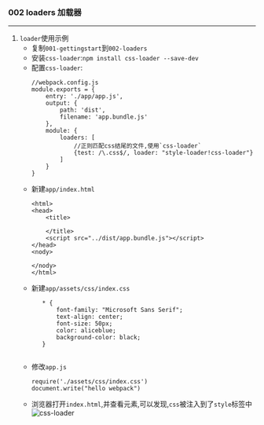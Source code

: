 ### 002 loaders 加载器
---
1. `loader`使用示例
    - 复制`001-gettingstart`到`002-loaders`
    - 安装`css-loader`:`npm install css-loader --save-dev`
    - 配置`css-loader`:
        ```
        //webpack.config.js
        module.exports = {
            entry: './app/app.js',
            output: {
                path: 'dist',
                filename: 'app.bundle.js'
            },
            module: {
                loaders: [
                    //正则匹配css结尾的文件,使用`css-loader`
                    {test: /\.css$/, loader: "style-loader!css-loader"}
                ]
            }
        }
        ```
    - 新建`app/index.html`
        ```
        <html>
        <head>
            <title>
        
            </title>
            <script src="../dist/app.bundle.js"></script>
        </head>
        <nody>
            
        </nody>
        </html>
        ```
    - 新建`app/assets/css/index.css`
        ```
           * {
               font-family: "Microsoft Sans Serif";
               text-align: center;
               font-size: 50px;
               color: aliceblue;
               background-color: black;
           }
    
    
        ```
    - 修改`app.js`
        ```
       require('./assets/css/index.css')
       document.write("hello webpack")
    
        ```
    - 浏览器打开`index.html`,并查看元素,可以发现,`css`被注入到了`style`标签中
   ![css-loader](https://github.com/followWinter/webpack-study/raw/master/doc/img/002-css-loader-1.png)
   

    
    
